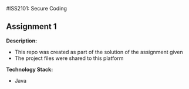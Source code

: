 #ISS2101: Secure Coding
## Assignment 1

**Description:**

* This repo was created as part of the solution of the assignment given
* The project files were shared to this platform

**Technology Stack:**

* Java

